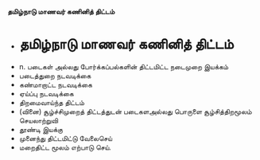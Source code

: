 **தமிழ்நாடு மாணவர் கணினித் திட்டம்**
- # தமிழ்நாடு மாணவர் கணினித் திட்டம்
- n. படைகள் அல்லது போர்க்கப்பல்களின் திட்டமிட்ட நடைமுறை இயக்கம்
- படைத்துறை நடவடிக்கை
- கண்மாறாட்ட நடவடிக்கை
- ஏய்ப்பு நடவடிக்கை
- திறமைவாய்ந்த திட்டம்
- (வினை) சூழ்ச்சிமுறைத் திட்டத்துடன் படைகளஅல்லது பொருளை சூழ்சித்திறமூலம் செயலாற்றுவி
-  தூண்டி இயக்கு
- முனைந்து திட்டமிட்டு வேலைசெய்
- மறைதிட்ட மூலம் எற்பாடு செய்.

